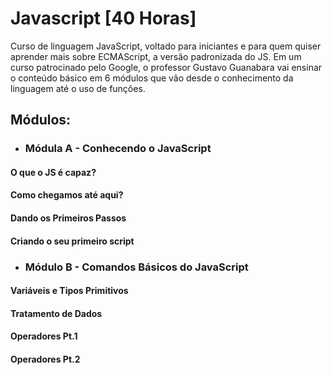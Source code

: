 # Javascript [40 Horas]

Curso de linguagem JavaScript, voltado para iniciantes e para quem quiser aprender mais sobre ECMAScript, a versão padronizada do JS. Em um curso patrocinado pelo Google, o professor Gustavo Guanabara vai ensinar o conteúdo básico em 6 módulos que vão desde o conhecimento da linguagem até o uso de funções.

## Módulos:
- ### Módula A - Conhecendo o JavaScript
#### O que o JS é capaz?
#### Como chegamos até aqui?
#### Dando os Primeiros Passos
#### Criando o seu primeiro script
- ### Módulo B - Comandos Básicos do JavaScript
#### Variáveis e Tipos Primitivos
#### Tratamento de Dados
#### Operadores Pt.1
#### Operadores Pt.2
